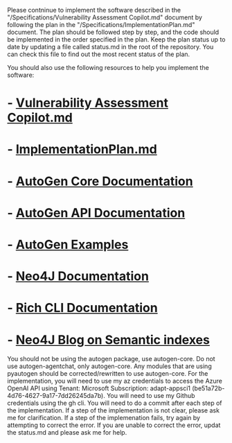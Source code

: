 Please contninue to implement the software described in the "/Specifications/Vulnerability Assessment Copilot.md" document by following the plan in the "/Specifications/ImplementationPlan.md" document. 
The plan should be followed step by step, and the code should be implemented in the order specified in the plan.
Keep the plan status up to date by updating a file called status.md in the root of the repository. You can check this file to find out the most recent status of the plan.

You should also use the following resources to help you implement the software:
# - [Vulnerability Assessment Copilot.md](Vulnerability%20Assessment%20Copilot.md)
# - [ImplementationPlan.md](ImplementationPlan.md)
# - [AutoGen Core Documentation](https://microsoft.github.io/autogen/stable/user-guide/core-user-guide/index.html)
# - [AutoGen API Documentation](https://microsoft.github.io/autogen/stable/api/index.html)
# - [AutoGen Examples](https://microsoft.github.io/autogen/stable/examples/index.html)
# - [Neo4J Documentation](https://neo4j.com/docs/)
# - [Rich CLI Documentation](https://rich.readthedocs.io/en/stable/)
# - [Neo4J Blog on Semantic indexes](https://neo4j.com/blog/developer/knowledge-graph-structured-semantic-search/)

You should not be using the autogen package, use autogen-core. 
Do not use autogen-agentchat, only autogen-core. 
Any modules that are using pyautogen should be corrected/rewritten to use autogen-core. 
For the implementation, you will need to use my az credentials to access the Azure OpenAI API using Tenant: Microsoft
Subscription: adapt-appsci1 (be51a72b-4d76-4627-9a17-7dd26245da7b). You will need to use my Github credentials using the gh cli. You will need to do a commit after each step of the implementation. If a step of the implementation is not clear, please ask me for clarification.
If a step of the implemenation fails, try again by attempting to correct the error. If you are unable to correct the error, updat the status.md and please ask me for help.
